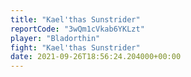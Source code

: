 ```yaml
---
title: "Kael'thas Sunstrider"
reportCode: "3wQm1cVkab6YKLzt"
player: "Bladorthin"
fight: "Kael'thas Sunstrider"
date: 2021-09-26T18:56:24.204000+00:00
---
```

